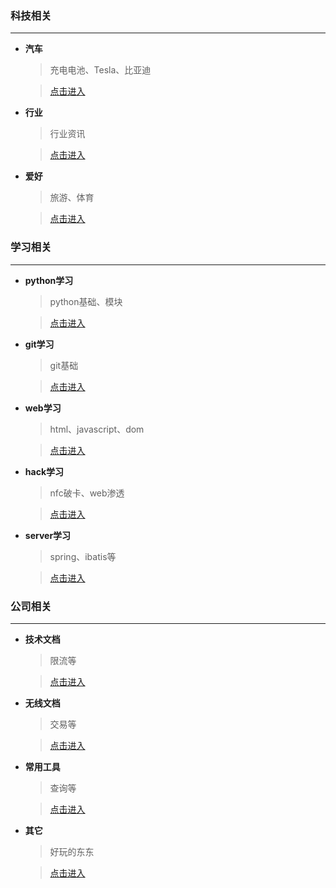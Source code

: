 ### 科技相关

------
- **汽车**

  > 充电电池、Tesla、比亚迪
   
  > [点击进入](https://github.com/mingren135/infos/tree/master/science/motor-car.md)

- **行业**

  > 行业资讯
   
  > [点击进入](https://github.com/mingren135/infos/tree/master/science/industry-info.md)
  
- **爱好**

  > 旅游、体育
   
  > [点击进入](https://github.com/mingren135/infos/tree/master/science/hobby.md)
  
### 学习相关

------
- **python学习**

  > python基础、模块
   
  > [点击进入](https://github.com/mingren135/infos/tree/master/study/python.md)

- **git学习**

  > git基础
   
  > [点击进入](https://github.com/mingren135/infos/tree/master/study/git.md)
  
- **web学习**

  > html、javascript、dom
   
  > [点击进入](https://github.com/mingren135/infos/tree/master/study/web.md)

- **hack学习**

  > nfc破卡、web渗透
   
  > [点击进入](https://github.com/mingren135/infos/tree/master/study/hack.md)
  
- **server学习**

  > spring、ibatis等
   
  > [点击进入](https://github.com/mingren135/infos/tree/master/study/server.md)
  
### 公司相关

------
- **技术文档**

  > 限流等
   
  > [点击进入](https://github.com/mingren135/infos/tree/master/com/tech-doc.md)
  
- **无线文档**

  > 交易等
   
  > [点击进入](https://github.com/mingren135/infos/tree/master/com/wireless-doc.md)
  
- **常用工具**

  > 查询等
   
  > [点击进入](https://github.com/mingren135/infos/tree/master/com/tools.md)

- **其它**

  > 好玩的东东
   
  > [点击进入](https://github.com/mingren135/infos/tree/master/com/others.md)


